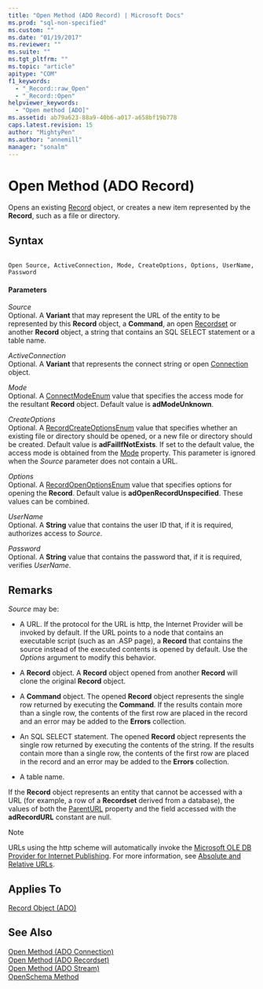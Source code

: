 ```yaml
---
title: "Open Method (ADO Record) | Microsoft Docs"
ms.prod: "sql-non-specified"
ms.custom: ""
ms.date: "01/19/2017"
ms.reviewer: ""
ms.suite: ""
ms.tgt_pltfrm: ""
ms.topic: "article"
apitype: "COM"
f1_keywords: 
  - "_Record::raw_Open"
  - "_Record::Open"
helpviewer_keywords: 
  - "Open method [ADO]"
ms.assetid: ab79a623-88a9-40b6-a017-a658bf19b778
caps.latest.revision: 15
author: "MightyPen"
ms.author: "annemill"
manager: "sonalm"
---
```

# Open Method (ADO Record)
Opens an existing [Record](../../../ado/reference/ado-api/record-object-ado.md) object, or creates a new item represented by the **Record**, such as a file or directory.  
  
## Syntax  
  
```  
  
Open Source, ActiveConnection, Mode, CreateOptions, Options, UserName, Password  
```  
  
#### Parameters  
 *Source*  
 Optional. A **Variant** that may represent the URL of the entity to be represented by this **Record** object, a **Command**, an open [Recordset](../../../ado/reference/ado-api/recordset-object-ado.md) or another **Record** object, a string that contains an SQL SELECT statement or a table name.  
  
 *ActiveConnection*  
 Optional. A **Variant** that represents the connect string or open [Connection](../../../ado/reference/ado-api/connection-object-ado.md) object.  
  
 *Mode*  
 Optional. A [ConnectModeEnum](../../../ado/reference/ado-api/connectmodeenum.md) value that specifies the access mode for the resultant **Record** object. Default value is **adModeUnknown**.  
  
 *CreateOptions*  
 Optional. A [RecordCreateOptionsEnum](../../../ado/reference/ado-api/recordcreateoptionsenum.md) value that specifies whether an existing file or directory should be opened, or a new file or directory should be created. Default value is **adFailIfNotExists**. If set to the default value, the access mode is obtained from the [Mode](../../../ado/reference/ado-api/mode-property-ado.md) property. This parameter is ignored when the *Source* parameter does not contain a URL.  
  
 *Options*  
 Optional. A [RecordOpenOptionsEnum](../../../ado/reference/ado-api/recordopenoptionsenum.md) value that specifies options for opening the **Record**. Default value is **adOpenRecordUnspecified**. These values can be combined.  
  
 *UserName*  
 Optional. A **String** value that contains the user ID that, if it is required, authorizes access to *Source*.  
  
 *Password*  
 Optional. A **String** value that contains the password that, if it is required, verifies *UserName*.  
  
## Remarks  
 *Source* may be:  
  
-   A URL. If the protocol for the URL is http, the Internet Provider will be invoked by default. If the URL points to a node that contains an executable script (such as an .ASP page), a **Record** that contains the source instead of the executed contents is opened by default. Use the *Options* argument to modify this behavior.  
  
-   A **Record** object. A **Record** object opened from another **Record** will clone the original **Record** object.  
  
-   A **Command** object. The opened **Record** object represents the single row returned by executing the **Command**. If the results contain more than a single row, the contents of the first row are placed in the record and an error may be added to the **Errors** collection.  
  
-   An SQL SELECT statement. The opened **Record** object represents the single row returned by executing the contents of the string. If the results contain more than a single row, the contents of the first row are placed in the record and an error may be added to the **Errors** collection.  
  
-   A table name.  
  
 If the **Record** object represents an entity that cannot be accessed with a URL (for example, a row of a **Recordset** derived from a database), the values of both the [ParentURL](../../../ado/reference/ado-api/parenturl-property-ado.md) property and the field accessed with the **adRecordURL** constant are null.  
  
> [!NOTE]
>  URLs using the http scheme will automatically invoke the [Microsoft OLE DB Provider for Internet Publishing](../../../ado/guide/appendixes/microsoft-ole-db-provider-for-internet-publishing.md). For more information, see [Absolute and Relative URLs](../../../ado/guide/data/absolute-and-relative-urls.md).  
  
## Applies To  
 [Record Object (ADO)](../../../ado/reference/ado-api/record-object-ado.md)  
  
## See Also  
 [Open Method (ADO Connection)](../../../ado/reference/ado-api/open-method-ado-connection.md)   
 [Open Method (ADO Recordset)](../../../ado/reference/ado-api/open-method-ado-recordset.md)   
 [Open Method (ADO Stream)](../../../ado/reference/ado-api/open-method-ado-stream.md)   
 [OpenSchema Method](../../../ado/reference/ado-api/openschema-method.md)
